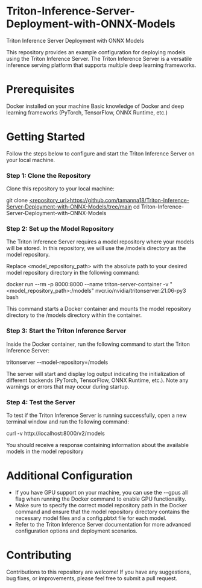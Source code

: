 # Triton-Inference-Server-Deployment-with-ONNX-Models
Triton Inference Server Deployment with ONNX Models

This repository provides an example configuration for deploying models using the Triton Inference Server. The Triton Inference Server is a versatile inference serving platform that supports multiple deep learning frameworks.

# Prerequisites
Docker installed on your machine
Basic knowledge of Docker and deep learning frameworks (PyTorch, TensorFlow, ONNX Runtime, etc.)

# Getting Started
Follow the steps below to configure and start the Triton Inference Server on your local machine.


### Step 1: Clone the Repository
Clone this repository to your local machine:

git clone [<repository_url>](https://github.com/tamanna18/Triton-Inference-Server-Deployment-with-ONNX-Models/tree/main)https://github.com/tamanna18/Triton-Inference-Server-Deployment-with-ONNX-Models/tree/main
cd Triton-Inference-Server-Deployment-with-ONNX-Models 

### Step 2: Set up the Model Repository
The Triton Inference Server requires a model repository where your models will be stored. In this repository, we will use the /models directory as the model repository.

Replace <model_repository_path> with the absolute path to your desired model repository directory in the following command:

docker run --rm -p 8000:8000 --name triton-server-container -v "<model_repository_path>:/models" nvcr.io/nvidia/tritonserver:21.06-py3 bash


This command starts a Docker container and mounts the model repository directory to the /models directory within the container.


### Step 3: Start the Triton Inference Server
Inside the Docker container, run the following command to start the Triton Inference Server:

tritonserver --model-repository=/models

The server will start and display log output indicating the initialization of different backends (PyTorch, TensorFlow, ONNX Runtime, etc.). Note any warnings or errors that may occur during startup.


### Step 4: Test the Server
To test if the Triton Inference Server is running successfully, open a new terminal window and run the following command:

curl -v http://localhost:8000/v2/models

You should receive a response containing information about the available models in the model repository

# Additional Configuration
* If you have GPU support on your machine, you can use the --gpus all flag when running the Docker command to enable GPU functionality.
* Make sure to specify the correct model repository path in the Docker command and ensure that the model repository directory contains the necessary model files and a config.pbtxt file for each model.
* Refer to the Triton Inference Server documentation for more advanced configuration options and deployment scenarios.


# Contributing
Contributions to this repository are welcome! If you have any suggestions, bug fixes, or improvements, please feel free to submit a pull request.



